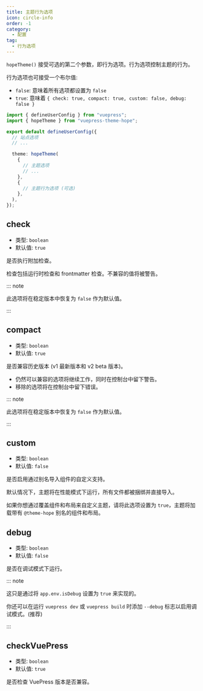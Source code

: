 ```yaml
---
title: 主题行为选项
icon: circle-info
order: -1
category:
  - 配置
tag:
  - 行为选项
---
```


`hopeTheme()` 接受可选的第二个参数，即行为选项。行为选项控制主题的行为。

行为选项也可接受一个布尔值:

- `false`: 意味着所有选项都设置为 `false`
- `true`: 意味着 `{ check: true, compact: true, custom: false, debug: false }`

<!-- more -->

```ts twoslash title=".vuepress/config.ts"
import { defineUserConfig } from "vuepress";
import { hopeTheme } from "vuepress-theme-hope";

export default defineUserConfig({
  // 站点选项
  // ...

  theme: hopeTheme(
    {
      // 主题选项
      // ...
    },
    {
      // 主题行为选项 (可选)
    },
  ),
});
```

## check

- 类型: `boolean`
- 默认值: `true`

是否执行附加检查。

检查包括运行时检查和 frontmatter 检查。不兼容的值将被警告。

::: note

此选项将在稳定版本中恢复为 `false` 作为默认值。

:::

## compact

- 类型: `boolean`
- 默认值: `true`

是否兼容历史版本 (v1 最新版本和 v2 beta 版本)。

- 仍然可以兼容的选项将继续工作，同时在控制台中留下警告。
- 移除的选项将在控制台中留下错误。

::: note

此选项将在稳定版本中恢复为 `false` 作为默认值。

:::

## custom

- 类型: `boolean`
- 默认值: `false`

是否启用通过别名导入组件的自定义支持。

默认情况下，主题将在性能模式下运行，所有文件都被捆绑并直接导入。

如果你想通过覆盖组件和布局来自定义主题，请将此选项设置为 `true`，主题将加载带有 `@theme-hope` 别名的组件和布局。

## debug

- 类型: `boolean`
- 默认值: `false`

是否在调试模式下运行。

::: note

这只是通过将 `app.env.isDebug` 设置为 `true` 来实现的。

你还可以在运行 `vuepress dev` 或 `vuepress build` 时添加 `--debug` 标志以启用调试模式。(推荐)

:::

## checkVuePress

- 类型: `boolean`
- 默认值: `true`

是否检查 VuePress 版本是否兼容。
